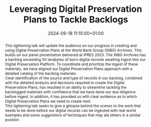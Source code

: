 ---
abstract: "This lightening talk will update the audience on our progress in creating
  and using Digital Preservation Plans at the World Bank Group (WBG) Archives. This
  builds on our panel presentation delivered at iPRES 2023. The WBG Archives has a
  backlog exceeding 50 terabytes of born-digital records awaiting ingest into our
  Digital Preservation Platform. To coordinate and prioritize the ingest of these
  materials, we have aligned our Digital Preservation Plans approach with a detailed
  catalog of the backlog materials.  \n\nClear identification of the source and type
  of records in our backlog, combined with the detailed analysis and decisions required
  to create the Digital Preservation Plans, has resulted in an ability to streamline
  tackling the backlogged materials with confidence that we have done our due diligence
  before ingest. In addition, it has provided us with clear evidence as to which Digital
  Preservation Plans we need to create next.\n\nThis lightening talk seeks to give
  a glimpse behind the scenes to the work that needs to be done before our digital
  records can be ingested with real world examples and some suggestions of techniques
  that may aid others in a similar position."
creators:
- Jeanne Kramer-Smyth
date: 2024-09-18 11:15:00+01:00
document_url: https://doi.org/10.5281/zenodo.13750612
grand_parent: iPRES
institutions: []
keywords:
- governance, resourcing, and management for dp
- scaling up
landing_page_url: https://zenodo.org/records/13750612
language: eng
layout: publication
license: Creative Commons Attribution 4.0 (CC-BY-4.0)
notes_url: https://docs.google.com/document/d/1FD-lIrViKGWNpBR8inlhbkoudzx4OqY7IM5C7anGIn0/edit#heading=h.aar4tupij1po
parent: iPRES 2024
publication_type: lightning talk
size: null
slides_url: https://zenodo.org/records/13750612
source_name: iPRES
stream_url: https://www.archief.vlaanderen.be/archief/records/dossiers/5acb210228ce4315ae650812d056a482329eb83ed2dc42398a51505dc153be81/documents/3c201d717da7420295f0ae90d0b0b1e9787aeff96d2548fb8552074190b13848
title: Leveraging Digital Preservation Plans to Tackle Backlogs
year: 2024
---